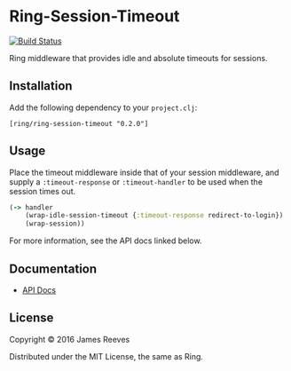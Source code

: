 # Ring-Session-Timeout

[![Build Status](https://github.com/ring-clojure/ring-session-timeout/actions/workflows/test.yml/badge.svg)](https://github.com/ring-clojure/ring-session-timeout/actions/workflows/test.yml)

Ring middleware that provides idle and absolute timeouts for sessions.

## Installation

Add the following dependency to your `project.clj`:

    [ring/ring-session-timeout "0.2.0"]

## Usage

Place the timeout middleware inside that of your session middleware,
and supply a `:timeout-response` or `:timeout-handler` to be used when
the session times out.

```clojure
(-> handler
    (wrap-idle-session-timeout {:timeout-response redirect-to-login})
    (wrap-session))
```

For more information, see the API docs linked below.

## Documentation

* [API Docs](http://ring-clojure.github.io/ring-session-timeout/ring.middleware.session-timeout.html)

## License

Copyright © 2016 James Reeves

Distributed under the MIT License, the same as Ring.
